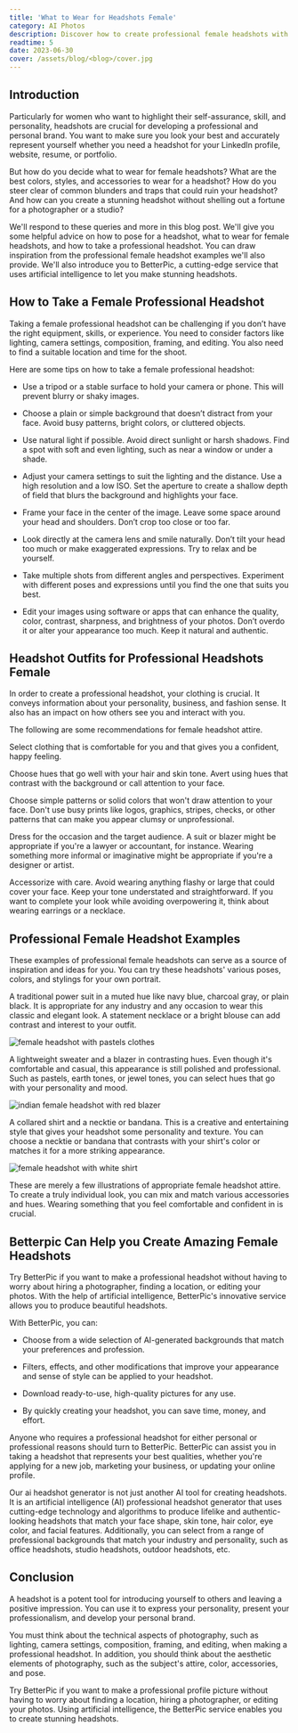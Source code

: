 ```yaml
---
title: 'What to Wear for Headshots Female'
category: AI Photos
description: Discover how to create professional female headshots with helpful tips on posing, attire, and taking the perfect shot. Elevate your personal brand now!
readtime: 5
date: 2023-06-30
cover: /assets/blog/<blog>/cover.jpg
---
```

## Introduction
Particularly for women who want to highlight their self-assurance, skill, and personality, headshots are crucial for developing a professional and personal brand. You want to make sure you look your best and accurately represent yourself whether you need a headshot for your LinkedIn profile, website, resume, or portfolio.

But how do you decide what to wear for female headshots? What are the best colors, styles, and accessories to wear for a headshot? How do you steer clear of common blunders and traps that could ruin your headshot? And how can you create a stunning headshot without shelling out a fortune for a photographer or a studio?

We'll respond to these queries and more in this blog post. We'll give you some helpful advice on how to pose for a headshot, what to wear for female headshots, and how to take a professional headshot. You can draw inspiration from the professional female headshot examples we'll also provide. We'll also introduce you to BetterPic, a cutting-edge service that uses artificial intelligence to let you make stunning headshots.

## How to Take a Female Professional Headshot
Taking a female professional headshot can be challenging if you don’t have the right equipment, skills, or experience. You need to consider factors like lighting, camera settings, composition, framing, and editing. You also need to find a suitable location and time for the shoot.

Here are some tips on how to take a female professional headshot:

- Use a tripod or a stable surface to hold your camera or phone. This will prevent blurry or shaky images.

- Choose a plain or simple background that doesn’t distract from your face. Avoid busy patterns, bright colors, or cluttered objects.

- Use natural light if possible. Avoid direct sunlight or harsh shadows. Find a spot with soft and even lighting, such as near a window or under a shade.

- Adjust your camera settings to suit the lighting and the distance. Use a high resolution and a low ISO. Set the aperture to create a shallow depth of field that blurs the background and highlights your face.

- Frame your face in the center of the image. Leave some space around your head and shoulders. Don’t crop too close or too far.

- Look directly at the camera lens and smile naturally. Don’t tilt your head too much or make exaggerated expressions. Try to relax and be yourself.

- Take multiple shots from different angles and perspectives. Experiment with different poses and expressions until you find the one that suits you best.

- Edit your images using software or apps that can enhance the quality, color, contrast, sharpness, and brightness of your photos. Don’t overdo it or alter your appearance too much. Keep it natural and authentic.

## Headshot Outfits for Professional Headshots Female
In order to create a professional headshot, your clothing is crucial. It conveys information about your personality, business, and fashion sense. It also has an impact on how others see you and interact with you.

The following are some recommendations for female headshot attire.

Select clothing that is comfortable for you and that gives you a confident, happy feeling.

Choose hues that go well with your hair and skin tone. Avert using hues that contrast with the background or call attention to your face.

Choose simple patterns or solid colors that won't draw attention to your face. Don't use busy prints like logos, graphics, stripes, checks, or other patterns that can make you appear clumsy or unprofessional.

Dress for the occasion and the target audience. A suit or blazer might be appropriate if you're a lawyer or accountant, for instance. Wearing something more informal or imaginative might be appropriate if you're a designer or artist.

Accessorize with care. Avoid wearing anything flashy or large that could cover your face. Keep your tone understated and straightforward. If you want to complete your look while avoiding overpowering it, think about wearing earrings or a necklace.

## Professional Female Headshot Examples
These examples of professional female headshots can serve as a source of inspiration and ideas for you. You can try these headshots' various poses, colors, and stylings for your own portrait.

A traditional power suit in a muted hue like navy blue, charcoal gray, or plain black. It is appropriate for any industry and any occasion to wear this classic and elegant look. A statement necklace or a bright blouse can add contrast and interest to your outfit.

![female headshot with pastels clothes](https://www.betterpic.io/_vercel/image?url=/assets/blog/media/model-examples-1/betterpic-generated-headshot-378.jpg&w=768&q=70)

A lightweight sweater and a blazer in contrasting hues. Even though it's comfortable and casual, this appearance is still polished and professional. Such as pastels, earth tones, or jewel tones, you can select hues that go with your personality and mood.

![indian female headshot with red blazer](https://www.betterpic.io/_vercel/image?url=/assets/blog/media/model-examples-1/betterpic-generated-headshot-370.jpg&w=768&q=70)

A collared shirt and a necktie or bandana. This is a creative and entertaining style that gives your headshot some personality and texture. You can choose a necktie or bandana that contrasts with your shirt's color or matches it for a more striking appearance.

![female headshot with white shirt](https://www.betterpic.io/_vercel/image?url=/assets/blog/media/model-examples-1/betterpic-generated-headshot-178.jpg&w=768&q=70)

These are merely a few illustrations of appropriate female headshot attire. To create a truly individual look, you can mix and match various accessories and hues. Wearing something that you feel comfortable and confident in is crucial.

## Betterpic Can Help you Create Amazing Female Headshots
Try BetterPic if you want to make a professional headshot without having to worry about hiring a photographer, finding a location, or editing your photos. With the help of artificial intelligence, BetterPic's innovative service allows you to produce beautiful headshots.

With BetterPic, you can:

- Choose from a wide selection of AI-generated backgrounds that match your preferences and profession.

- Filters, effects, and other modifications that improve your appearance and sense of style can be applied to your headshot.

- Download ready-to-use, high-quality pictures for any use.

- By quickly creating your headshot, you can save time, money, and effort.

Anyone who requires a professional headshot for either personal or professional reasons should turn to BetterPic. BetterPic can assist you in taking a headshot that represents your best qualities, whether you're applying for a new job, marketing your business, or updating your online profile.

Our ai headshot generator is not just another AI tool for creating headshots. It is an artificial intelligence (AI) professional headshot generator that uses cutting-edge technology and algorithms to produce lifelike and authentic-looking headshots that match your face shape, skin tone, hair color, eye color, and facial features. Additionally, you can select from a range of professional backgrounds that match your industry and personality, such as office headshots, studio headshots, outdoor headshots, etc.

## Conclusion
A headshot is a potent tool for introducing yourself to others and leaving a positive impression. You can use it to express your personality, present your professionalism, and develop your personal brand.

You must think about the technical aspects of photography, such as lighting, camera settings, composition, framing, and editing, when making a professional headshot. In addition, you should think about the aesthetic elements of photography, such as the subject's attire, color, accessories, and pose.

Try BetterPic if you want to make a professional profile picture without having to worry about finding a location, hiring a photographer, or editing your photos. Using artificial intelligence, the BetterPic service enables you to create stunning headshots.